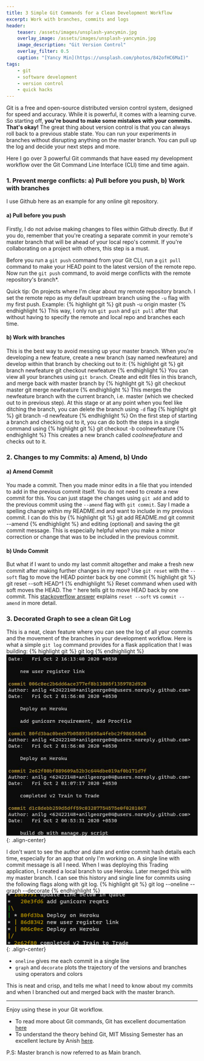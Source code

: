 ```yaml
---
title: 3 Simple Git Commands for a Clean Development Workflow
excerpt: Work with branches, commits and logs
header:
    teaser: /assets/images/unsplash-yancymin.jpg
    overlay_image: /assets/images/unsplash-yancymin.jpg
    image_description: "Git Version Control"
    overlay_filter: 0.5
    caption: "[Yancy Min](https://unsplash.com/photos/842ofHC6MaI)"
tags:
    - git
    - software development
    - version control
    - quick hacks
---
```

Git is a free and open-source distributed version control system, designed for speed and accuracy. While it is powerful, it comes with a learning curve. So starting off, **you're bound to make some mistakes with your commits. That's okay!** The great thing about version control is that you can always roll back to a previous stable state. You can run your experiments in branches without disrupting anything on the master branch. You can pull up the log and decide your next steps and more.

Here I go over 3 powerful Git commands that have eased my development workflow over the Git Command Line Interface (CLI) time and time again.

### 1. Prevent merge conflicts: a) Pull before you push, b) Work with branches
I use Github here as an example for any online git repository.
#### a) Pull before you push
Firstly, I do not advise making changes to files within Github directly. But if you do, remember that you're creating a separate commit in your remote's master branch that will be ahead of your local repo's commit. If you're collaborating on a project with others, this step is a must.

Before you run a `git push` command from your Git CLI, run a `git pull` command to make your HEAD point to the latest version of the remote repo. Now run the `git push` command, to avoid merge conflicts with the remote repository's branch*.

Quick tip: On projects where I'm clear about my remote repository branch. I set the remote repo as my default upstream branch using the `-u` flag with my first push. Example:
{% highlight git %}
git push -u origin master
{% endhighlight %}
This way, I only run `git push` and `git pull` after that without having to specify the remote and local repo and branches each time.

#### b) Work with branches
This is the best way to avoid messing up your master branch. When you're developing a new feature, create a new branch (say named newfeature) and develop within that branch by checking out to it:
{% highlight git %}
git branch newfeature
git checkout newfeature
{% endhighlight %}
You can view all your branches using `git branch`.
Create and edit files in this branch, and merge back with master branch by
{% highlight git %}
git checkout master
git merge newfeature
{% endhighlight %}
This merges the newfeature branch with the current branch, i.e. master (which we checked out to in previous step). At this stage or at any point when you feel like ditching the branch, you can delete the branch using `-d` flag
{% highlight git %}
git branch -d newfeature
{% endhighlight %}
On the first step of starting a branch and checking out to it, you can do both the steps in a single command using
{% highlight git %}
git checkout -b coolnewfeature
{% endhighlight %}
This creates a new branch called *coolnewfeature* and checks out to it.

### 2. Changes to my Commits: a) Amend, b) Undo
#### a) Amend Commit
You made a commit. Then you made minor edits in a file that you intended to add in the previous commit itself. You do not need to create a new commit for this. You can just stage the changes using `git add` and add to the previous commit using the `--amend` flag with `git commit`.
Say I made a spelling change within my README.md and want to include in my previous commit. I can do this by
{% highlight git %}
git add README.md
git commit --amend
{% endhighlight %}
and editing (optional) and saving the git commit message.
This is especially helpful when you make a minor correction or change that was to be included in the previous commit.
#### b) Undo Commit
But what if I want to undo my last commit altogether and make a fresh new commit after making further changes in my repo?
Use `git reset` with the `--soft` flag to move the HEAD pointer back by one commit
{% highlight git %}
git reset --soft HEAD^1
{% endhighlight %}
Reset command when used with soft moves the HEAD. The `^` here tells git to move HEAD back by one commit.
This [stackoverflow answer](https://stackoverflow.com/questions/5203535/practical-uses-of-git-reset-soft#5203843) explains `reset --soft` vs `commit --amend` in more detail.

### 3. Decorated Graph to see a clean Git Log
This is a neat, clean feature where you can see the log of all your commits and the movement of the branches in your development workflow. Here is what a simple `git log` command provides for a flask application that I was building:
{% highlight git %}
git log
{% endhighlight %}
![](/assets/images/git-trick-gitlog.jpeg){: .align-center}

I don't want to see the author and date and entire commit hash details each time, especially for an app that only I'm working on. A single line with commit message is all I need. When I was deploying this Trading application, I created a local branch to use Heroku. Later merged this with my master branch. I can see this history and single line for commits using the following flags along with git log.
{% highlight git %}
git log --oneline --graph --decorate
{% endhighlight %}
![](/assets/images/git-trick-gitlog-oneline.png){: .align-center}

- `oneline` gives me each commit in a single line
- `graph` and `decorate` plots the trajectory of the versions and branches using operators and colors

This is neat and crisp, and tells me what I need to know about my commits and when I branched out and merged back with the master branch.

---

Enjoy using these in your Git workflow.
- To read more about Git commands, Git has excellent documentation [here](https://git-scm.com/docs)
- To understand the theory behind Git, MIT Missing Semester has an excellent lecture by Anish [here](https://www.youtube.com/watch?v=2sjqTHE0zok).

P.S: Master branch is now referred to as Main branch.
